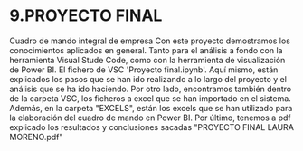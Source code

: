# 9.PROYECTO FINAL
Cuadro de mando integral de empresa
Con este proyecto demostramos los conocimientos aplicados en general. Tanto para el análisis a fondo con la herramienta Visual Stude Code, como con la herramienta de visualización de Power BI.
El fichero de VSC 'Proyecto final.ipynb'. Aquí mismo, están explicados los pasos que se han ido realizando a lo largo del proyecto y el análisis que se ha ido haciendo.
Por otro lado, encontramos también dentro de la carpeta VSC, los ficheros a excel que se han importado en el sistema.
Además, en la carpeta "EXCELS", están los excels que se han utilizado para la elaboración del cuadro de mando en Power BI.
Por último, tenemos a pdf explicado los resultados y conclusiones sacadas "PROYECTO FINAL LAURA MORENO.pdf"